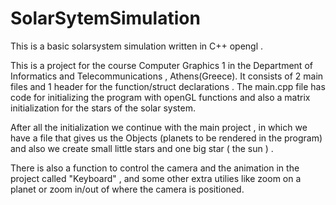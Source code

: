 # SolarSytemSimulation
This is a basic solarsystem simulation written in C++ opengl . 

This is a project for the course Computer Graphics 1 in the Department of Informatics and Telecommunications , Athens(Greece).
It consists of 2 main files and 1 header for the function/struct declarations . The main.cpp file has code for initializing the program
with openGL functions and also a matrix initialization for the stars of the solar system.

After all the initialization we continue with the main project , in which we have a file that gives us the Objects (planets to be
rendered in the program) and also we create small little stars and one big star ( the sun ) .

There is also a function to control the camera and the animation in the project called "Keyboard" , and some other extra utilies like zoom on a planet or zoom in/out of where the camera is positioned.
